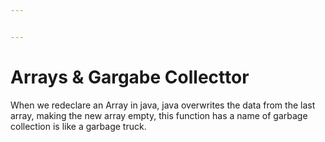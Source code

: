 ```yaml
---


---
```


<h1 id="arrays--gargabe-collecttor">Arrays &amp; Gargabe Collecttor</h1>
<p>When we redeclare an Array in java, java overwrites the data from the last array, making the new array empty, this function has a name of garbage collection is like a garbage truck.</p>

